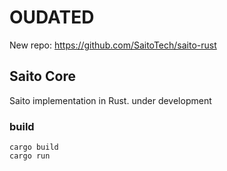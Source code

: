 # OUDATED

New repo: https://github.com/SaitoTech/saito-rust

## Saito Core

Saito implementation in Rust. under development

### build

```
cargo build
cargo run
```

